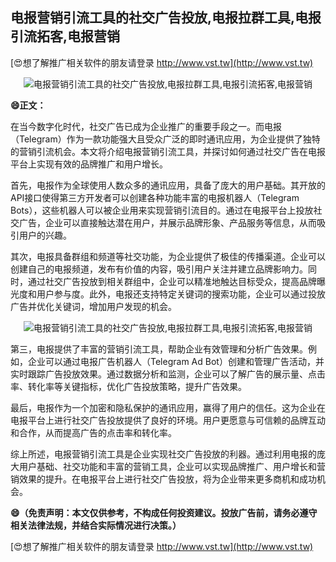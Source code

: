## **电报营销引流工具的社交广告投放,电报拉群工具,电报引流拓客,电报营销**

[😍想了解推广相关软件的朋友请登录 http://www.vst.tw](http://www.vst.tw)

 <center><img src="https://vst.tw/MP4/tuiguang/png/8.png" alt="电报营销引流工具的社交广告投放,电报拉群工具,电报引流拓客,电报营销"></center>

**😄正文：**

在当今数字化时代，社交广告已成为企业推广的重要手段之一。而电报（Telegram）作为一款功能强大且受众广泛的即时通讯应用，为企业提供了独特的营销引流机会。本文将介绍电报营销引流工具，并探讨如何通过社交广告在电报平台上实现有效的品牌推广和用户增长。

首先，电报作为全球使用人数众多的通讯应用，具备了庞大的用户基础。其开放的API接口使得第三方开发者可以创建各种功能丰富的电报机器人（Telegram Bots），这些机器人可以被企业用来实现营销引流目的。通过在电报平台上投放社交广告，企业可以直接触达潜在用户，并展示品牌形象、产品服务等信息，从而吸引用户的兴趣。

其次，电报具备群组和频道等社交功能，为企业提供了极佳的传播渠道。企业可以创建自己的电报频道，发布有价值的内容，吸引用户关注并建立品牌影响力。同时，通过社交广告投放到相关群组中，企业可以精准地触达目标受众，提高品牌曝光度和用户参与度。此外，电报还支持特定关键词的搜索功能，企业可以通过投放广告并优化关键词，增加用户发现的机会。

 <center><img src="https://vst.tw/MP4/tuiguang/png/2.png" alt="电报营销引流工具的社交广告投放,电报拉群工具,电报引流拓客,电报营销"></center>

第三，电报提供了丰富的营销引流工具，帮助企业有效管理和分析广告效果。例如，企业可以通过电报广告机器人（Telegram Ad Bot）创建和管理广告活动，并实时跟踪广告投放效果。通过数据分析和监测，企业可以了解广告的展示量、点击率、转化率等关键指标，优化广告投放策略，提升广告效果。

最后，电报作为一个加密和隐私保护的通讯应用，赢得了用户的信任。这为企业在电报平台上进行社交广告投放提供了良好的环境。用户更愿意与可信赖的品牌互动和合作，从而提高广告的点击率和转化率。

综上所述，电报营销引流工具是企业实现社交广告投放的利器。通过利用电报的庞大用户基础、社交功能和丰富的营销工具，企业可以实现品牌推广、用户增长和营销效果的提升。在电报平台上进行社交广告投放，将为企业带来更多商机和成功机会。

**😄（免责声明：本文仅供参考，不构成任何投资建议。投放广告前，请务必遵守相关法律法规，并结合实际情况进行决策。）**

[😍想了解推广相关软件的朋友请登录 http://www.vst.tw](http://www.vst.tw)



